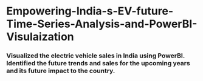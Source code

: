 # Empowering-India-s-EV-future-Time-Series-Analysis-and-PowerBI-Visulaization

### Visualized the electric vehicle sales in India using PowerBI. Identified the future trends and sales for the upcoming years and its future impact to the country.
